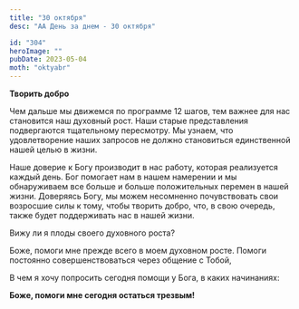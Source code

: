 ```yaml
---
title: "30 октября"
desc: "АА День за днем - 30 октября"

id: "304"
heroImage: ""
pubDate: 2023-05-04
moth: "oktyabr"
---
```


**Творить добро**

Чем дальше мы движемся по программе 12 шагов, тем важнее для нас становится
наш духовный рост. Наши старые представления подвергаются тщательному
пересмотру. Мы узнаем, что удовлетворение наших запросов не должно становиться
единственной нашей целью в жизни.

Наше доверие к Богу производит в нас работу, которая реализуется каждый день.
Бог помогает нам в нашем намерении и мы обнаруживаем все больше и больше
положительных перемен в нашей жизни. Доверяясь Богу, мы можем несомненно
почувствовать свои возросшие силы к тому, чтобы творить добро, что, в свою
очередь, также будет поддерживать нас в нашей жизни.

Вижу ли я плоды своего духовного роста?

Боже, помоги мне прежде всего в моем духовном росте. Помоги постоянно
совершенствоваться через общение с Тобой,

В чем я хочу попросить сегодня помощи у Бога, в каких начинаниях:

**Боже, помоги мне сегодня остаться трезвым!**
